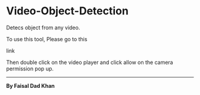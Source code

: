 # Video-Object-Detection
<p>Detecs object from any video.</p>

<p>To use this tool, Please go to this <p href="https://faisaldadkhan13.github.io/Video-Object-Detection">link</p> </p>
<p> Then double click on the video player and click allow on the camera permission pop up. </p>


----------------------------------------------------------------------------------------------------------


**By Faisal Dad Khan**
